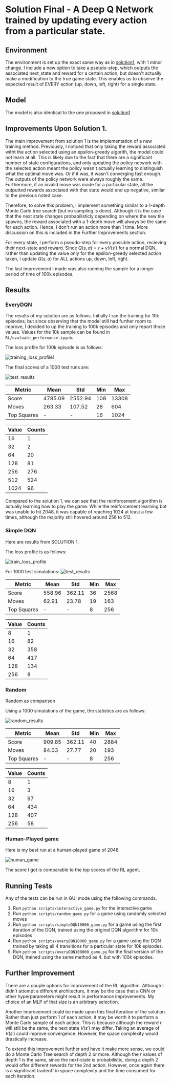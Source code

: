 # Solution Final - A Deep Q Network trained by updating every action from a particular state.

## Environment

The environment is set up the exact same way as in [solution1](SOLUTION1.md), with 1 minor change. I include a new option to take a pseudo-step, which outputs the associated next_state and reward for a certain action, but doesn't actually make a modification to the true game state. This enables us to observe the expected result of EVERY action (up, down, left, right) for a single state.

## Model

The model is also identical to the one proposed in [solution1](SOLUTION1.md)

## Improvements Upon Solution 1.

The main improvement from solution 1 is the implementation of a new training method. Previously, I noticed that only taking the reward associated witht the action selected using an epsilon-greedy algorith, the model could not learn at all. This is likely due to the fact that there are a significant number of state configurations, and only updating the policy network with the selected action meant the policy wasn't actually learning to distinguish what the optimal move was. Or if it was, it wasn't converging fast enough. The outputs of the policy network were always roughly the same. Furthermore, if an invalid move was made for a particular state, all the outputted rewards associated with that state would end up negative, similar to the previous noted case.

Therefore, to solve this problem, I implement something similar to a 1-depth Monte Carlo tree search (but no sampling is done). Although it is the case that the next state changes probabilisticly depending on where the new tile spawns, the reward associated with a 1-depth move will always be the same for each action. Hence, I don't run an action more than 1 time. More discussion on this is included in the Further Improvements section.

For every state, I perform a pseudo-step for every possible action, recieving their next-state and reward. Since $Q(s,a) = r + \gamma V(s')$ for a normal DQN, rather than updating the value only for the epsilon-greedy selected action taken, I update $Q(s, a)$ for ALL actions up, down, left, right.

The last improvement I made was also running the sample for a longer period of time of 100k episodes.

## Results


### EveryDQN
The results of my solution are as follows. Initially I ran the training for 10k episodes, but since observing that the model still had further room to improve, I decided to up the training to 100k episodes and only report those values. Values for the 10k sample can be found in `RL/evaluate_performance.ipynb`.

The loss profile for 100k episode is as follows:

![training_loss_profile1](../trained_models/everyDQN100000/train_results.png)

The final scores of a 1000 test runs are:

![test_results](../results/RMT_final.png)

| Metric | Mean | Std | Min | Max |
| ------ | ---- | --- | --- | --- |
| Score  | 4785.09 | 2552.94 | 108 | 13308 | 
| Moves  | 263.33 | 107.52 | 28 | 604 | 
| Top Squares | - | - | 16 | 1024 | 

| Value | Counts |
| ----- | ------ | 
| 16 | 1 | 
| 32 | 2 | 
| 64 | 20 | 
| 128 | 81 | 
| 256 | 276 |
| 512 | 524 | 
| 1024 | 96 |

Compared to the solution 1, we can see that the reinforcement algorithm is actually learning how to play the game. While the reinforcement learning bot was unable to hit 2048, it was capable of reaching 1024 at least a few times, although the majority still hovered around 256 to 512. 

### Simple DQN

Here are results from SOLUTION 1.

The loss profile is as follows:

![train_loss_profile](../trained_models/simpleDQN10000/train_results.png)

For 1000 test simulations:
![test_results](../results/RMT_simple1000.png)


| Metric | Mean | Std | Min | Max |
| ------ | ---- | --- | --- | --- |
| Score  | 558.96 | 362.11 | 36 | 2568 | 
| Moves  | 62.91 | 23.78 | 19 | 163 | 
| Top Squares | - | - | 8 | 256 | 

| Value | Counts |
| ----- | ------ | 
| 8 | 1 | 
| 16 | 82 | 
| 32 | 358 | 
| 64 | 417 | 
| 128 | 134 | 
| 256 | 8 |

### Random

Random as comparison

Using a 1000 simulations of the game, the statistics are as follows:

![random_results](../results/RMT_random.png)

| Metric | Mean | Std | Min | Max |
| ------ | ---- | --- | --- | --- |
| Score  | 909.85 | 362.11 | 40 | 2884 | 
| Moves  | 84.03 | 27.77 | 20 | 193 | 
| Top Squares | - | - | 8 | 256 | 

| Value | Counts |
| ----- | ------ | 
| 8 | 1 | 
| 16 | 3 | 
| 32 | 97 | 
| 64 | 434 | 
| 128 | 407 | 
| 256 | 58 |

### Human-Played game
Here is my best run at a human-played game of 2048.

![human_game](../results/Human_Game.png)

The score I got is comparable to the top scores of the RL agent.

## Running Tests

Any of the tests can be run in GUI mode using the following commands.

1. Run `python scripts/interactive_game.py` for the interactive game
2. Run `python scripts/random_game.py` for a game using randomly selected moves
3. Run `python scripts/simpleDQN10000_game.py` for a game using the first iteration of the DQN, trained using the original DQN algorithm for 10k episodes
4. Run `python scripts/everyDQN10000_game.py` for a game using the DQN trained by taking all 4 transitions for a particular state for 10k episodes.
5. Run `python scripts/everyDQN100000_game.py` for the final version of the DQN, trained using the same method as 4. but with 100k episodes.


## Further Improvement

There are a couple options for improvement of the RL algorithm. Although I didn't attempt a different architecture, it may be the case that a CNN or other hyperparameters might result in performance improvements. My choice of an MLP of that size is an arbitrary selection.

Another improvement could be made upon this final iteration of the solution. Rather than just perform 1 of each action, it may be worth it to perform a Monte Carlo sample of each action. This is because although the reward $r$ will still be the same, the next state $V(s')$ may differ. Taking an average of $V(s')$ could improve convergence. However, the space complexity would drastically increase.

To extend this improvement further and have it make more sense, we could do a Monte Carlo Tree search of depth 2 or more. Although the $r$ values of depth 1 is the same, since the next-state is probabilistic, doing a depth 2 would offer different rewards for the 2nd action. However, once again there is a significant tradeoff in space complexity and the time consumed for each iteration.